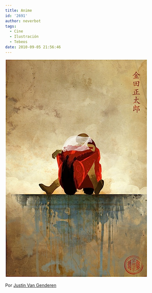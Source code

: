 ```yaml
---
title: Anime
id: '2691'
author: neverbot
tags:
  - Cine
  - Ilustración
  - Tebeos
date: 2010-09-05 21:56:46
---
```


![201009052155.jpg](./anime/201009052155.jpg)

Por [Justin Van Genderen](http://www.2046design.com/Anime.html)